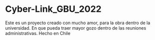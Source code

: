 # Cyber-Link_GBU_2022
Este es un proyecto creado con mucho amor, para la obra dentro de la universidad. En que pueda traer mayor gozo dentro de las reuniones administrativas. Hecho en Chile
